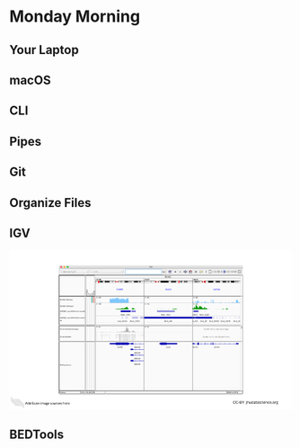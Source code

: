 # Monday Morning

## Your Laptop

## macOS

## CLI

## Pipes

## Git

## Organize Files

## IGV

![](mon-morning_files/figure-html//1Sk9ZnCCX0XYlaLl9pNyFGyYYyxXgGWPeOOHG3TDaN_I_gcf1264c749_0_140.png)<!-- -->

## BEDTools
